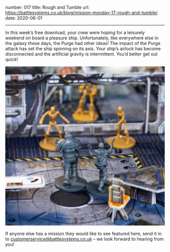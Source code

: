 number: 017
title: Rough and Tumble
url: https://battlesystems.co.uk/blog/mission-monday-17-rough-and-tumble/
date: 2020-06-01

---

In this week’s free download, your crew were hoping for a leisurely weekend on board a pleasure ship. Unfortunately, like everywhere else in the galaxy these days, the Purge had other ideas! The impact of the Purge attack has set the ship spinning on its axis. Your ship’s airlock has become disconnected and the artificial gravity is intermittent. You’d better get out quick!

![Quick! Fight our way out while we still can!](quick.jpg)

If anyone else has a mission they would like to see featured here, send it in to customerservice@battlesystems.co.uk – we look forward to hearing from you!
